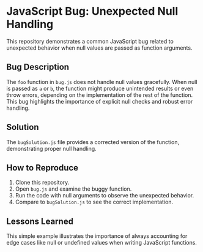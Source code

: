 # JavaScript Bug: Unexpected Null Handling

This repository demonstrates a common JavaScript bug related to unexpected behavior when null values are passed as function arguments.

## Bug Description

The `foo` function in `bug.js` does not handle null values gracefully. When null is passed as `a` or `b`, the function might produce unintended results or even throw errors, depending on the implementation of the rest of the function.  This bug highlights the importance of explicit null checks and robust error handling.

## Solution

The `bugSolution.js` file provides a corrected version of the function, demonstrating proper null handling.

## How to Reproduce

1. Clone this repository.
2. Open `bug.js` and examine the buggy function.
3. Run the code with null arguments to observe the unexpected behavior.
4. Compare to `bugSolution.js` to see the correct implementation.

## Lessons Learned

This simple example illustrates the importance of always accounting for edge cases like null or undefined values when writing JavaScript functions.